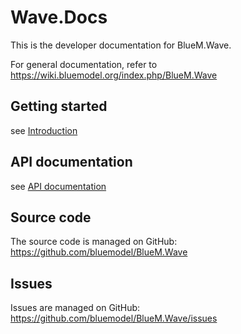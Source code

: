 # Wave.Docs
This is the developer documentation for BlueM.Wave.

For general documentation, refer to https://wiki.bluemodel.org/index.php/BlueM.Wave

## Getting started
see [Introduction](articles/intro.md)

## API documentation
see [API documentation](api/index.md)

## Source code
The source code is managed on GitHub: https://github.com/bluemodel/BlueM.Wave

## Issues
Issues are managed on GitHub: https://github.com/bluemodel/BlueM.Wave/issues